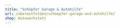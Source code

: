 ```yaml
---
title: "Schöpfer Garage & Autohilfe"
url: /oberentfelden/schoepfer-garage-und-autohilfe/
shop: Autowerkstatt
---
```

